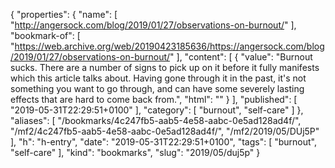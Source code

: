{
  "properties": {
    "name": [
      "http://angersock.com/blog/2019/01/27/observations-on-burnout/"
    ],
    "bookmark-of": [
      "https://web.archive.org/web/20190423185636/https://angersock.com/blog/2019/01/27/observations-on-burnout/"
    ],
    "content": [
      {
        "value": "Burnout sucks. There are a number of signs to pick up on it before it fully manifests which this article talks about. Having gone through it in the past, it's not something you want to go through, and can have some severely lasting effects that are hard to come back from.",
        "html": ""
      }
    ],
    "published": [
      "2019-05-31T22:29:51+0100"
    ],
    "category": [
      "burnout",
      "self-care"
    ]
  },
  "aliases": [
    "/bookmarks/4c247fb5-aab5-4e58-aabc-0e5ad128ad4f/",
    "/mf2/4c247fb5-aab5-4e58-aabc-0e5ad128ad4f/",
    "/mf2/2019/05/DUj5P"
  ],
  "h": "h-entry",
  "date": "2019-05-31T22:29:51+0100",
  "tags": [
    "burnout",
    "self-care"
  ],
  "kind": "bookmarks",
  "slug": "2019/05/duj5p"
}
